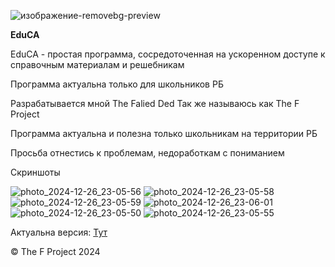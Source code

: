 
![изображение-removebg-preview](https://github.com/user-attachments/assets/9d273b76-7cac-4903-ac57-17614b79e0e5)




**EduCA**

EduCA - простая программа, сосредоточенная на ускоренном доступе к справочным материалам и решебникам


Программа актуальна только для школьников РБ


Разрабатывается мной The Falied Ded Так же называюсь как The F Project

Программа актуальна и полезна только школьникам на территории РБ

Просьба отнестись к проблемам, недоработкам с пониманием

Скриншоты

![photo_2024-12-26_23-05-56](https://github.com/user-attachments/assets/e95eadeb-74db-4d8e-b91d-d302f50cd43e)
![photo_2024-12-26_23-05-58](https://github.com/user-attachments/assets/cb101ddc-89c1-4641-b5ef-258a7a09c5c2)
![photo_2024-12-26_23-05-59](https://github.com/user-attachments/assets/c39cca4d-e4f6-455e-9410-2e47e4c18e4b)
![photo_2024-12-26_23-06-01](https://github.com/user-attachments/assets/e174985c-7007-4bce-989f-150209ebb906)
![photo_2024-12-26_23-05-50](https://github.com/user-attachments/assets/62498954-33b0-434c-9276-e761634bcd8c)
![photo_2024-12-26_23-05-55](https://github.com/user-attachments/assets/90990011-26c1-4d72-9926-68407806750d)



Актуальна версия: [Тут]([https://github.com/FaliedDedd/edu/releases](https://github.com/The-F-Project/EduCA/releases))



© The F Project 2024 

